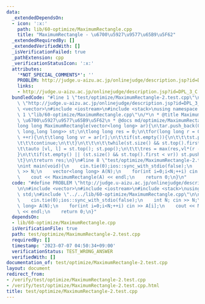 ```yaml
---
data:
  _extendedDependsOn:
  - icon: ':x:'
    path: lib/60-optimize/MaximumRectangle.cpp
    title: "MaximumRectangle - \u6700\u5927\u9577\u65B9\u5F62"
  _extendedRequiredBy: []
  _extendedVerifiedWith: []
  _isVerificationFailed: true
  _pathExtension: cpp
  _verificationStatusIcon: ':x:'
  attributes:
    '*NOT_SPECIAL_COMMENTS*': ''
    PROBLEM: http://judge.u-aizu.ac.jp/onlinejudge/description.jsp?id=DPL_3_C
    links:
    - http://judge.u-aizu.ac.jp/onlinejudge/description.jsp?id=DPL_3_C
  bundledCode: "#line 1 \"test/optimize/MaximumRectangle-2.test.cpp\"\n#define PROBLEM\
    \ \"http://judge.u-aizu.ac.jp/onlinejudge/description.jsp?id=DPL_3_C\"\n\n#include\
    \ <vector>\n#include <iostream>\n#include <stack>\nusing namespace std;\n#line\
    \ 1 \"lib/60-optimize/MaximumRectangle.cpp\"\n/*\n * @title MaximumRectangle -\
    \ \u6700\u5927\u9577\u65B9\u5F62\n * @docs md/optimize/MaximumRectangle.md\n */\n\
    long long MaximumRectangle(vector<long long> ar){\n\tar.push_back(0);\n\tstack<pair<long\
    \ long,long long>> st;\n\tlong long res = 0;\n\tfor(long long r = 0; r < ar.size();\
    \ ++r){\n\t\tlong long vr = ar[r];\n\t\tif(st.empty()){\n\t\t\tst.push({vr,r});\n\
    \t\t\tcontinue;\n\t\t}\n\t\t\n\t\twhile(st.size() && st.top().first > vr) {\n\t\
    \t\tauto [vl, l] = st.top(); st.pop();\n\t\t\tres = max(res,vl*(r - l));\n\t\t\
    }\n\t\tif(st.empty() || (st.size() && st.top().first < vr)) st.push({vr,r});\n\
    \t}\n\treturn res;\n}\n#line 8 \"test/optimize/MaximumRectangle-2.test.cpp\"\n\
    \nint main(void){\n    cin.tie(0);ios::sync_with_stdio(false);\n    int N; cin\
    \ >> N;\n    vector<long long> A(N);\n    for(int i=0;i<N;++i) cin >> A[i];\n\
    \    cout << MaximumRectangle(A) << endl;\n    return 0;\n}\n"
  code: "#define PROBLEM \"http://judge.u-aizu.ac.jp/onlinejudge/description.jsp?id=DPL_3_C\"\
    \n\n#include <vector>\n#include <iostream>\n#include <stack>\nusing namespace\
    \ std;\n#include \"../../lib/60-optimize/MaximumRectangle.cpp\"\n\nint main(void){\n\
    \    cin.tie(0);ios::sync_with_stdio(false);\n    int N; cin >> N;\n    vector<long\
    \ long> A(N);\n    for(int i=0;i<N;++i) cin >> A[i];\n    cout << MaximumRectangle(A)\
    \ << endl;\n    return 0;\n}"
  dependsOn:
  - lib/60-optimize/MaximumRectangle.cpp
  isVerificationFile: true
  path: test/optimize/MaximumRectangle-2.test.cpp
  requiredBy: []
  timestamp: '2023-07-07 04:50:34+09:00'
  verificationStatus: TEST_WRONG_ANSWER
  verifiedWith: []
documentation_of: test/optimize/MaximumRectangle-2.test.cpp
layout: document
redirect_from:
- /verify/test/optimize/MaximumRectangle-2.test.cpp
- /verify/test/optimize/MaximumRectangle-2.test.cpp.html
title: test/optimize/MaximumRectangle-2.test.cpp
---
```

